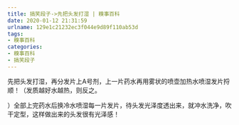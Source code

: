 ```yaml
---
title: 搞笑段子->先把头发打湿 | 糗事百科
date: 2020-01-12 21:31:59
urlname: 129e1c21232ec3f044e9d89f110ab53d
tags: 
- 糗事百科
categories:
- 糗事百科
- 搞笑段子
---
```

先把头发打湿，再分发片上A号剂，上一片药水再用雾状的喷壶加热水喷湿发片捋顺！（发质越好水越热，则反之。

）全部上完药水后换冷水喷湿每一片发片，待头发光泽度透出来，就冲水洗净，吹干定型，这样做出来的头发很有光泽感！


